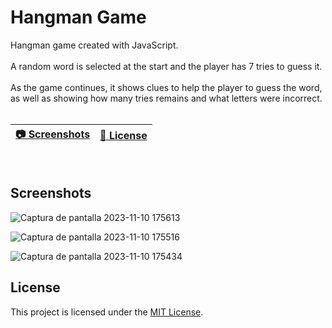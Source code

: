 # Hangman Game

Hangman game created with JavaScript. 
<br>
<br>
A random word is selected at the start and the player has 7 tries to guess it. 
<br>
<br>
As the game continues, it shows clues to help the player to guess the word, as well as showing how many tries remains and what letters were incorrect.
<br>
<br>

| [:camera: Screenshots](#screenshots) | [🔖 License](#license) |
|  -------- | ----------- |

<br>

## Screenshots

![Captura de pantalla 2023-11-10 175613](https://github.com/ricardobar96/small-python-projects/assets/73242474/71a82907-d36d-42c8-9d14-9d38ff39bf85)

![Captura de pantalla 2023-11-10 175516](https://github.com/ricardobar96/small-python-projects/assets/73242474/4b97df22-753c-4e37-b198-b2f222117d3d)

![Captura de pantalla 2023-11-10 175434](https://github.com/ricardobar96/small-python-projects/assets/73242474/de253a48-ce3a-4182-96b9-839be6dbc444)

## License

This project is licensed under the [MIT License](LICENSE.txt).
